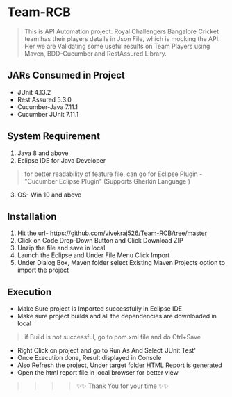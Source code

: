 # Team-RCB
> This is API Automation project. Royal Challengers Bangalore Cricket team has their players details in Json File, which is mocking the API. 
> Her we are Validating some useful results on Team Players using Maven, BDD-Cucumber and RestAssured Library.

## JARs Consumed in Project
>
- JUnit 4.13.2
- Rest Assured 5.3.0
- Cucumber-Java 7.11.1
- Cucumber JUnit 7.11.1

## System Requirement
1. Java 8 and above
2. Eclipse IDE for Java Developer
> for better readability of feature file, can go for Eclipse Plugin - "Cucumber Eclipse Plugin" (Supports Gherkin Language )
3. OS- Win 10 and above

## Installation
1. Hit the url- https://github.com/vivekraj526/Team-RCB/tree/master
2. Click on Code Drop-Down Button and Click Download ZIP
3. Unzip the file and save in local
4. Launch the Eclipse and Under File Menu Click Import
5. Under Dialog Box, Maven folder select Existing Maven Projects option to import the project

## Execution
- Make Sure project is Imported successfully in Eclipse IDE
- Make sure project builds and all the dependencies are downloaded in local
> if Build is not successful, go to pom.xml file and do Ctrl+Save
- Right Click on project and go to Run As And Select 'JUnit Test'
- Once Execution done, Result displayed in Console
- Also Refresh the project, Under target folder HTML Report is generated
- Open the html report file in local browser for better view

> > > > ✨✨ Thank You for your time ✨✨
